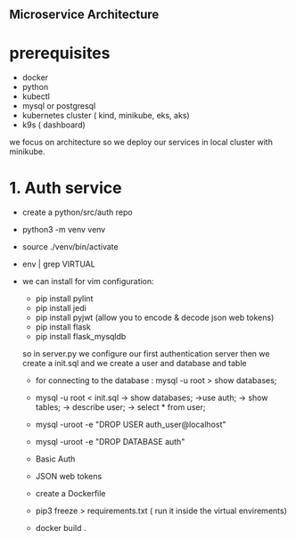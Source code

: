 ## Microservice Architecture

# prerequisites
 - docker 
 - python
 - kubectl
 - mysql or postgresql
 - kubernetes cluster ( kind, minikube, eks, aks)
 - k9s ( dashboard) 

we focus on architecture so we deploy our services in local cluster with minikube.
   

# 1. Auth service
  - create a python/src/auth repo 
  - python3 -m venv venv
  - source ./venv/bin/activate 
  - env | grep VIRTUAL
  - we can install for vim configuration:  
      - pip install pylint
      - pip install jedi
    - pip install pyjwt (allow you to encode & decode json web tokens)
    - pip install flask
    - pip install flask_mysqldb

    so in server.py we configure our first authentication server
    then we create a init.sql and we create a user and database and table
      - for connecting to the database : mysql -u root > show databases;
      - mysql -u root < init.sql
        -> show databases;
        ->use auth;
        -> show tables;
        -> describe user;
        -> select * from user;
      - mysql -uroot -e "DROP USER auth_user@localhost"
      - mysql -uroot -e "DROP DATABASE auth"

      - Basic Auth
      - JSON web tokens

      - create a Dockerfile
      - pip3 freeze > requirements.txt ( run it inside the virtual envirements)

      - docker build .








